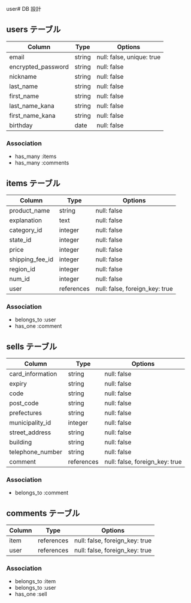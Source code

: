 user# DB 設計

## users テーブル
| Column             | Type    | Options     |
| ------------------ | ------- | ----------- |
| email              | string  | null: false, unique: true |
| encrypted_password | string  | null: false |
| nickname           | string  | null: false |
| last_name          | string  | null: false |
| first_name         | string  | null: false |
| last_name_kana     | string  | null: false |
| first_name_kana    | string  | null: false |
| birthday           | date    | null: false |

### Association

* has_many :items
* has_many :comments

## items テーブル
| Column             | Type         | Options     |
| ------------------ | -------------| ----------- |
| product_name       | string       | null: false |
| explanation        | text         | null: false |
| category_id        | integer      | null: false |
| state_id           | integer      | null: false |
| price              | integer      | null: false |
| shipping_fee_id    | integer      | null: false |
| region_id          | integer      | null: false |
| num_id             | integer      | null: false |
| user               | references   | null: false, foreign_key: true |

### Association

- belongs_to :user
- has_one :comment

## sells テーブル
| Column             | Type         | Options     |
| ------------------ | -------------| ----------- |
| card_information   | string       | null: false |
| expiry             | string       | null: false |
| code               | string       | null: false |
| post_code          | string       | null: false |
| prefectures        | string       | null: false |
| municipality_id    | integer      | null: false |
| street_address     | string       | null: false |
| building           | string       | null: false |
| telephone_number   | string       | null: false |
| comment            | references   | null: false, foreign_key: true |

### Association

- belongs_to :comment

## comments テーブル
| Column             | Type         | Options     |
| ------------------ | -------------| ----------- |
| item               | references   | null: false, foreign_key: true |
| user               | references   | null: false, foreign_key: true |

### Association

- belongs_to :item
- belongs_to :user
- has_one :sell